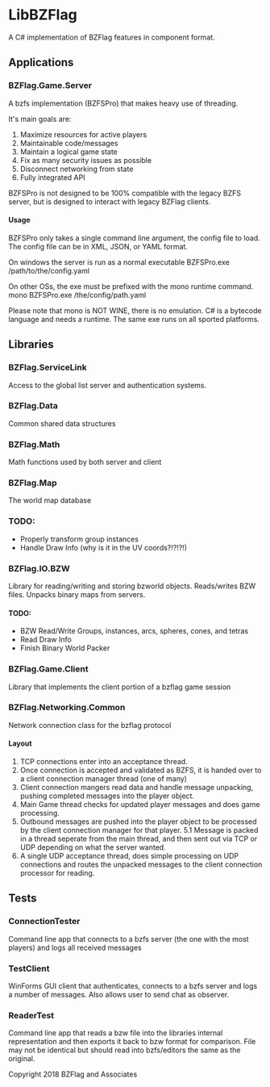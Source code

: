 # LibBZFlag
A C# implementation of BZFlag features in component format.

## Applications

### BZFlag.Game.Server
A bzfs implementation (BZFSPro) that makes heavy use of threading.

It's main goals are:
1. Maximize resources for active players
2. Maintainable code/messages
3. Maintain a logical game state
4. Fix as many security issues as possible
5. Disconnect networking from state
6. Fully integrated API

BZFSPro is not designed to be 100% compatible with the legacy BZFS server, 
but is designed to interact with legacy BZFlag clients.

#### Usage
BZFSPro only takes a single command line argument, the config file to load. 
The config file can be in XML, JSON, or YAML format.

On windows the server is run as a normal executable
BZFSPro.exe /path/to/the/config.yaml

On other OSs, the exe must be prefixed with the mono runtime command.
mono BZFSPro.exe /the/config/path.yaml

Please note that mono is NOT WINE, there is no emulation. C# is a bytecode
language and needs a runtime. 
The same exe runs on all sported platforms.

## Libraries

### BZFlag.ServiceLink
Access to the global list server and authentication systems.

### BZFlag.Data
Common shared data structures

### BZFlag.Math
Math functions used by both server and client

### BZFlag.Map
The world map database
### TODO:
* Properly transform group instances
* Handle Draw Info (why is it in the UV coords?!?!?!)

### BZFlag.IO.BZW
Library for reading/writing and storing bzworld objects. Reads/writes BZW files. Unpacks binary maps from servers.
#### TODO:
* BZW Read/Write Groups, instances, arcs, spheres, cones, and tetras
* Read Draw Info
* Finish Binary World Packer

### BZFlag.Game.Client
Library that implements the client portion of a bzflag game session

### BZFlag.Networking.Common
Network connection class for the bzflag protocol

#### Layout
1. TCP connections enter into an acceptance thread.
2. Once connection is accepted and validated as BZFS, it is handed over to a client connection manager thread (one of many)
3. Client connection mangers read data and handle message unpacking, pushing completed messages into the player object.
4. Main Game thread checks for updated player messages and does game processing.
5. Outbound messages are pushed into the player object to be processed by the client connection manager for that player.
5.1 Message is packed in a thread seperate from the main thread, and then sent out via TCP or UDP depending on what the server wanted.
6. A single UDP acceptance thread, does simple processing on UDP connections and routes the unpacked messages to the client connection processor for reading.


## Tests

### ConnectionTester
Command line app that connects to a bzfs server (the one with the most players) and logs all received messages

### TestClient
WinForms GUI client that authenticates, connects to a bzfs server and logs a number of messages. Also allows user to send chat as observer.

### ReaderTest
Command line app that reads a bzw file into the libraries internal representation and then exports it back to bzw format for comparison.
File may not be identical but should read into bzfs/editors the same as the original.


Copyright 2018 BZFlag and Associates